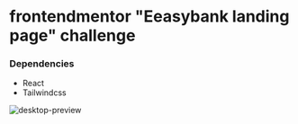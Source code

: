 # frontendmentor "Eeasybank landing page" challenge
### Dependencies
- React
- Tailwindcss

![desktop-preview](https://user-images.githubusercontent.com/28750621/148416927-887c921a-52b3-4807-a644-355e8f33d0a6.jpg)

